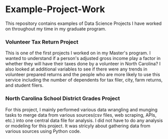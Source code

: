 # Example-Project-Work
This repository contains examples of Data Science Projects I have worked on throughout my time in my graduate program.

### Volunteer Tax Return Project
This is one of the first projects I worked on in my Master's program. I wanted to understand if a person's adjusted gross income play a factor in whether they will have their taxes done by a volunteer in North Carolina? I also looked at additional variables to see if there were any trends in volunteer prepared returns and the people who are more likely to use this service including the number of dependents for tax filer, city, farm returns, and student filers.

### North Carolina School District Grades Project
For this project, I mainly performed various data wrangling and munging tasks to merge data from various sources(csv files, web scraping, APIs, etc.) into one central data file for analysis. I did not have to do any analysis or modeling for this project. It was stricyly about gathering data from various sources using Python code. 
